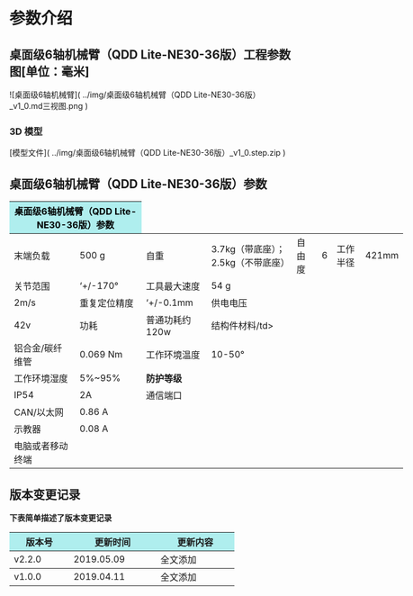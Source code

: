 # 参数介绍 
## 桌面级6轴机械臂（QDD Lite-NE30-36版）工程参数图[单位：毫米]
![桌面级6轴机械臂]( ../img/桌面级6轴机械臂（QDD Lite-NE30-36版）_v1_0.md三视图.png ) 
### 3D 模型
[模型文件]( ../img/桌面级6轴机械臂（QDD Lite-NE30-36版）_v1_0.step.zip )

## 桌面级6轴机械臂（QDD Lite-NE30-36版）参数

<table style="width:700px"><thead><tr><th colspan="2" style="background: PaleTurquoise; color: black;">桌面级6轴机械臂（QDD Lite-NE30-36版）参数</th></tr></thead><tbody>
  <tr><td>末端负载</td>
  <td>500 g</td>
    <td>自重</td>
   <td>3.7kg（带底座）；2.5kg（不带底座）</td>
 <td>自由度</td><td>6</td>
  <td>工作半径</td><td>421mm</td></tr>
  <tr><td>关节范围</td><td>‘+/-170°</td><td>工具最大速度</td><td>54 g</td></tr><tr><td>2m/s</td><td>重复定位精度</td><td>‘+/-0.1mm</td><td>供电电压</td></tr><tr><td>42v</td><td>功耗</td><td>普通功耗约120w</td><td>结构件材料/td></tr><tr><td>铝合金/碳纤维管</td><td>0.069 Nm</td><td>工作环境温度</td><td> 10-50°</td></tr><tr><td>工作环境湿度</td><td>5%~95%</td><td><b>防护等级</b></td></tr><tr><td>IP54</td><td>2A</td><td>通信端口</td></tr><tr><td>CAN/以太网</td><td>0.86 A</td></tr><tr><td>示教器</td><td>0.08 A</td></tr><tr><td><tb>电脑或者移动终端</td></tbody></table>


## 版本变更记录
**下表简单描述了版本变更记录**

<table style="width:400px"><thead><tr style="background:PaleTurquoise"><th style="width:100px">版本号</th><th style="width:150px">更新时间</th><th style="width:150px">更新内容</th></tr></thead><tbody><tr><td>v2.2.0</td><td>2019.05.09</td><td>全文添加</th></tr></thead><tbody><tr><td>v1.0.0</td><td>2019.04.11</td><td>全文添加</td></tbody></table>



